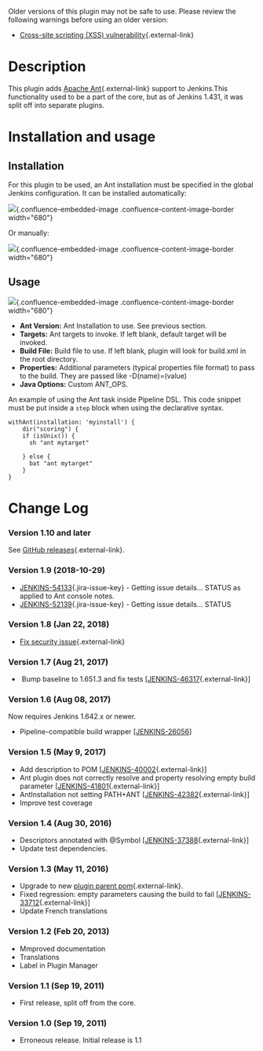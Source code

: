 Older versions of this plugin may not be safe to use. Please review the
following warnings before using an older version:

-   [Cross-site scripting (XSS)
    vulnerability](https://jenkins.io/security/advisory/2018-01-22/){.external-link}

# Description

This plugin adds [Apache Ant](http://ant.apache.org/){.external-link}
support to Jenkins.This functionality used to be a part of the core, but
as of Jenkins 1.431, it was split off into separate plugins.

# Installation and usage

## Installation

For this plugin to be used, an Ant installation must be specified in the
global Jenkins configuration. It can be installed automatically:

![](docs/images/automatic.png){.confluence-embedded-image
.confluence-content-image-border width="680"}

Or manually:

![](docs/images/manual.png){.confluence-embedded-image
.confluence-content-image-border width="680"}

## Usage

![](docs/images/usage.png){.confluence-embedded-image
.confluence-content-image-border width="680"}

-   **Ant Version:** Ant Installation to use. See previous section.
-   **Targets:** Ant targets to invoke. If left blank, default target
    will be invoked.
-   **Build File:** Build file to use. If left blank, plugin will look
    for build.xml in the root directory.
-   **Properties:** Additional parameters (typical properties file
    format) to pass to the build. They are passed like -D(name)=(value)
-   **Java Options:** Custom ANT\_OPS.

  

An example of using the Ant task inside Pipeline DSL. This code snippet
must be put inside a `step` block when using the declarative syntax.

    withAnt(installation: 'myinstall') {
        dir("scoring") {
        if (isUnix()) {
          sh "ant mytarget"

        } else {
          bat "ant mytarget"
        }
    }

# Change Log

### Version 1.10 and later

See [GitHub
releases](https://github.com/jenkinsci/ant-plugin/releases){.external-link}.

### Version 1.9 (2018-10-29)

-   [
    JENKINS-54133](https://issues.jenkins-ci.org/browse/JENKINS-54133){.jira-issue-key} -
    Getting issue details... STATUS as applied to Ant console notes.
-   [
    JENKINS-52139](https://issues.jenkins-ci.org/browse/JENKINS-52139){.jira-issue-key} -
    Getting issue details... STATUS

### Version 1.8 (Jan 22, 2018)

-   [Fix security
    issue](https://jenkins.io/security/advisory/2018-01-22/){.external-link}

### Version 1.7 (Aug 21, 2017)

-    Bump baseline to 1.651.3 and fix
    tests \[[JENKINS-46317](https://issues.jenkins-ci.org/browse/JENKINS-46317){.external-link}\]

### Version 1.6 (Aug 08, 2017)

Now requires Jenkins 1.642.x or newer.

-   Pipeline-compatible build
    wrapper \[[JENKINS-26056](https://issues.jenkins-ci.org/browse/JENKINS-26056)\]

### Version 1.5 (May 9, 2017)

-   Add description to
    POM \[[JENKINS-40002](https://issues.jenkins-ci.org/browse/JENKINS-40002){.external-link}\]
-   Ant plugin does not correctly resolve and property resolving empty
    build
    parameter \[[JENKINS-41801](https://issues.jenkins-ci.org/browse/JENKINS-41801){.external-link}\]
-   AntInstallation not setting
    PATH+ANT \[[JENKINS-42382](https://issues.jenkins-ci.org/browse/JENKINS-42382){.external-link}\]
-   Improve test coverage

### Version 1.4 (Aug 30, 2016)

-   Descriptors annotated with @Symbol
    \[[JENKINS-37388](https://issues.jenkins-ci.org/browse/JENKINS-37388){.external-link}\]
-   Update test dependencies.

### Version 1.3 (May 11, 2016)

-   Upgrade to new [plugin parent
    pom](https://github.com/jenkinsci/plugin-pom){.external-link}.
-   Fixed regression: empty parameters causing the build to fail
    \[[JENKINS-33712](https://issues.jenkins-ci.org/browse/JENKINS-33712){.external-link}\]
-   Update French translations

### Version 1.2 (Feb 20, 2013)

-   Mmproved documentation
-   Translations
-   Label in Plugin Manager

### Version 1.1 (Sep 19, 2011)

-   First release, split off from the core.

### Version 1.0 (Sep 19, 2011)

-   Erroneous release. Initial release is 1.1

  
